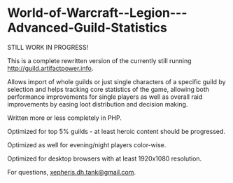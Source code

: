 # World-of-Warcraft--Legion---Advanced-Guild-Statistics

STILL WORK IN PROGRESS!

This is a complete rewritten version of the currently still running http://guild.artifactpower.info.

Allows import of whole guilds or just single characters of a specific guild by selection and helps tracking core statistics of the game, allowing both performance improvements for single players as well as overall raid improvements by easing loot distribution and decision making.

Written more or less completely in PHP.

Optimized for top 5% guilds - at least heroic content should be progressed.

Optimized as well for evening/night players color-wise.

Optimized for desktop browsers with at least 1920x1080 resolution.

For questions, xepheris.dh.tank@gmail.com.
